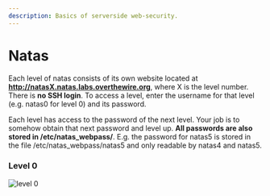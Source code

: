 ```yaml
---
description: Basics of serverside web-security.
---
```


# Natas

Each level of natas consists of its own website located at **http://natasX.natas.labs.overthewire.org**, where X is the level number. There is **no SSH login**. To access a level, enter the username for that level \(e.g. natas0 for level 0\) and its password.

Each level has access to the password of the next level. Your job is to somehow obtain that next password and level up. **All passwords are also stored in /etc/natas\_webpass/**. E.g. the password for natas5 is stored in the file /etc/natas\_webpass/natas5 and only readable by natas4 and natas5.

### Level 0 

![](https://kitpham.i234.me:5001/d/f/548406917540656599 "level 0")
